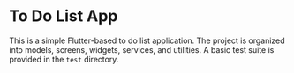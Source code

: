 # To Do List App

This is a simple Flutter-based to do list application. The project is organized into models, screens, widgets, services, and utilities. A basic test suite is provided in the `test` directory.

